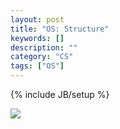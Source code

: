 ```yaml
---
layout: post
title: "OS: Structure"
keywords: []
description: ""
category: "CS"
tags: ["OS"]
---
```

{% include JB/setup %}

<img src="{{IMAGE_PATH}}/icomputer-science-operating-system-structure.png" />
